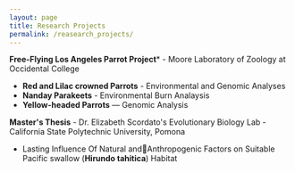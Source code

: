 ```yaml
---
layout: page
title: Research Projects
permalink: /reasearch_projects/
---
```


**Free-Flying Los Angeles Parrot Project*** - Moore Laboratory of Zoology at Occidental College
- **Red and Lilac crowned Parrots** - Environmental and Genomic Analyses
- **Nanday Parakeets** - Environmental Burn Analaysis
- **Yellow-headed Parrots** — Genomic Analysis


**Master's Thesis** - Dr. Elizabeth Scordato's Evolutionary Biology Lab - California State Polytechnic University, Pomona
- Lasting Influence Of Natural andAnthropogenic Factors on Suitable Pacific swallow (**Hirundo tahitica**) Habitat

